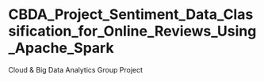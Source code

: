 # CBDA_Project_Sentiment_Data_Classification_for_Online_Reviews_Using_Apache_Spark
Cloud &amp; Big Data Analytics Group Project

